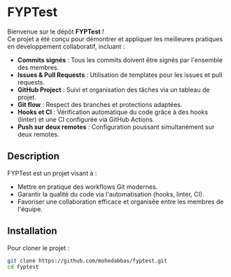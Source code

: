 # FYPTest

Bienvenue sur le dépôt **FYPTest** !  
Ce projet a été conçu pour démontrer et appliquer les meilleures pratiques en développement collaboratif, incluant :

- **Commits signés** : Tous les commits doivent être signés par l'ensemble des membres.
- **Issues & Pull Requests** : Utilisation de templates pour les issues et pull requests.
- **GitHub Project** : Suivi et organisation des tâches via un tableau de projet.
- **Git flow** : Respect des branches et protections adaptées.
- **Hooks et CI** : Vérification automatique du code grâce à des hooks (linter) et une CI configurée via GitHub Actions.
- **Push sur deux remotes** : Configuration poussant simultanément sur deux remotes.

## Description

FYPTest est un projet visant à :

- Mettre en pratique des workflows Git modernes.
- Garantir la qualité du code via l'automatisation (hooks, linter, CI).
- Favoriser une collaboration efficace et organisée entre les membres de l'équipe.

## Installation

Pour cloner le projet :

```bash
git clone https://github.com/mohedabbas/fyptest.git
cd fyptest
